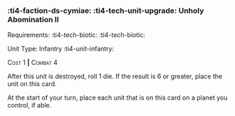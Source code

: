 ### :ti4-faction-ds-cymiae: :ti4-tech-unit-upgrade: **Unholy Abomination II**

Requirements: :ti4-tech-biotic: :ti4-tech-biotic:

Unit Type: Infantry :ti4-unit-infantry:

<span style="font-variant:small-caps;">Cost 1</span> __|__ <span style="font-variant:small-caps;">Combat 4</span> 

After this unit is destroyed, roll 1 die.
If the result is 6 or greater, place the unit on this card.

At the start of your turn, place each unit that is on this card on a planet you control, if able.

